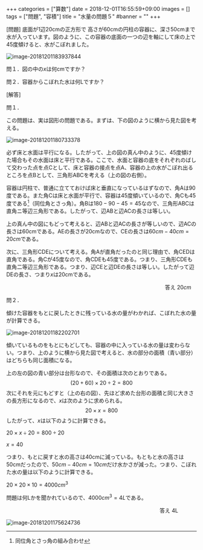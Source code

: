 +++
categories = ["算数"]
date = 2018-12-01T16:55:59+09:00
images = []
tags = ["問題", "容積"]
title = "水量の問題５"
#banner = ""
+++

[問題] 底面が1辺20cmの正方形で 高さが60cmの円柱の容器に、深さ50cmまで水が入っています。図のように、この容器の底面の一つの辺を軸にして床の上で45度傾けると、水がこぼれました。

![image-20181201183937844](/images/image-20181201183937844.png)

問１．図の中の$x$は何cmですか？

問２．容器からこぼれた水は何Lですか？

[解答]

<!--more-->

問１．

この問題は、実は図形の問題である。まずは、下の図のように横から見た図を考える。

![image-20181201180733378](/images/image-20181201180733378.png)

必ず床と水面は平行になる。したがって、上の図の真ん中のように、45度傾けた場合もその水面は床と平行である。ここで、水面と容器の底をそれぞれのばして交わった点を点Cとして、床と容器の接点を点A、容器の上の水がこぼれ出るところを点Bとして、三角形ABCを考える（上の図の右側）。

容器は円柱で、普通に立てておけば床と垂直になっているはずなので、角Aは90度である。また角Cは床と水面が平行で、容器は45度傾いているので、角Cも45度である[^1]（同位角とさっ角）。角Bは$180-90-45=45$なので、三角形ABCは直角ニ等辺三角形である。したがって、辺ABと辺ACの長さは等しい。

上の真ん中の図にもどって考えると、辺ABと辺ACの長さが等しいので、辺ACの長さは60cmである。AEの長さが20cmなので、CEの長さは$60cm-40cm=20cm$である。

次に、三角形CDEについて考える。角Aが直角だったのと同じ理由で、角CEDは直角である。角Cが45度なので、角CDEも45度である。つまり、三角形CDEも直角二等辺三角形である。つまり、辺CEと辺DEの長さは等しい。したがって辺DEの長さ、つまり$x$は20cmである。

　　　　　　　　　　　　　　　　　　　　　　　　　　　　　　答え $20cm$

問２．

傾けた容器をもとに戻したときに残っている水の量がわかれば、こぼれた水の量が計算できる。

![image-20181201182202701](/images/image-20181201182202701.png)

傾いているものをもとにもどしても、容器の中に入っている水の量は変わらない。つまり、上のように横から見た図で考えると、水の部分の面積（青い部分）はどちらも同じ面積になる。

上の左の図の青い部分は台形なので、その面積は次のとおりである。
$$
(20+60)\times20\div2 = 800
$$
次にそれを元にもどすと（上の右の図）、先ほど求めた台形の面積と同じ大きさの長方形になるので、$x$は次のように求められる。
$$
20\times x = 800
$$
したがって、$x$は以下のように計算できる。

$20\times x \div20=800\div20$

$x=40$

つまり、もとに戻すと水の高さは40cmに減っている。もともと水の高さは50cmだったので、$50cm-40cm=10cm$だけ水かさが減った。つまり、こぼれた水の量は以下のように計算できる。

$20\times20\times10=4000cm^3$

問題は何Lかを聞かれているので、$4000cm^3=4L$である。

　　　　　　　　　　　　　　　　　　　　　　　　　　　　　答え 4L

[^1]: 同位角とさっ角の組み合わせ

 ![image-20181201175624736](/images/image-20181201175624736.png)
